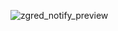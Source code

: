 ![zgred_notify_preview](https://github.com/user-attachments/assets/c4a5eeec-2095-49b7-af74-9859cb26d782)
